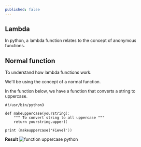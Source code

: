 ```yaml
---
published: false
---
```

## Lambda

In python, a lambda function relates to the concept of anonymous functions.

## Normal function

To understand how lambda functions work.

We'll be using the concept of a normal function.

In the function below, we have a function that converts a string to uppercase.
```
#!/usr/bin/python3

def makeuppercase(yourstring):
    """ To convert string to all uppercase """
    return yourstring.upper()

print (makeuppercase('Fievel'))
```

**Result**
![function uppercase python](https://github.com/codarrenvelvindron/codarrenvelvindron.github.io/raw/master/images/make_upper_py.png)

